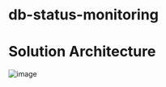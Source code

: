 # db-status-monitoring

# Solution Architecture 

![image](https://github.com/user-attachments/assets/fb11dc16-1831-4016-90da-15d30c315293)
